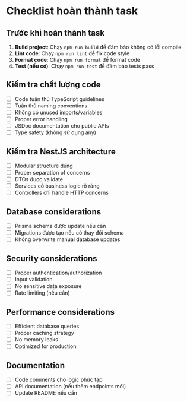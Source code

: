 # Checklist hoàn thành task

## Trước khi hoàn thành task
1. **Build project**: Chạy `npm run build` để đảm bảo không có lỗi compile
2. **Lint code**: Chạy `npm run lint` để fix code style
3. **Format code**: Chạy `npm run format` để format code
4. **Test (nếu có)**: Chạy `npm run test` để đảm bảo tests pass

## Kiểm tra chất lượng code
- [ ] Code tuân thủ TypeScript guidelines
- [ ] Tuân thủ naming conventions
- [ ] Không có unused imports/variables
- [ ] Proper error handling
- [ ] JSDoc documentation cho public APIs
- [ ] Type safety (không sử dụng any)

## Kiểm tra NestJS architecture
- [ ] Modular structure đúng
- [ ] Proper separation of concerns
- [ ] DTOs được validate
- [ ] Services có business logic rõ ràng
- [ ] Controllers chỉ handle HTTP concerns

## Database considerations
- [ ] Prisma schema được update nếu cần
- [ ] Migrations được tạo nếu có thay đổi schema
- [ ] Không overwrite manual database updates

## Security considerations
- [ ] Proper authentication/authorization
- [ ] Input validation
- [ ] No sensitive data exposure
- [ ] Rate limiting (nếu cần)

## Performance considerations
- [ ] Efficient database queries
- [ ] Proper caching strategy
- [ ] No memory leaks
- [ ] Optimized for production

## Documentation
- [ ] Code comments cho logic phức tạp
- [ ] API documentation (nếu thêm endpoints mới)
- [ ] Update README nếu cần